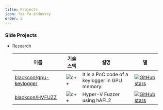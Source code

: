 ```yaml
---
title: Projects
icon: fas fa-industry
order: 5
---
```


### Side Projects
- Research

   |이름|기술스택|설명|별|
   |----|-------|----|--|
   |[blackcon/gpu-keylogger](https://github.com/blackcon/gpu-keylogger)|![c++](https://img.shields.io/badge/-C++-000000?logo=c%2B%2B&style=flat)|It is a PoC code of a keylogger in GPU memory.|[![GitHub stars](https://img.shields.io/github/stars/blackcon/gpu-keylogger?style=social&label=Star&maxAge=2592000)](https://GitHub.com/blackcon/gpu-keylogger/stargazers/)
   |[blackcon/HVFUZZ](https://github.com/blackcon/HVFUZZ)|![c++](https://img.shields.io/badge/-C++-000000?logo=c%2B%2B&style=flat)|Hyper-V Fuzzer using hAFL2|[![GitHub stars](https://img.shields.io/github/stars/blackcon/HVFUZZ?style=social&label=Star&maxAge=2592000)](https://GitHub.com/blackcon/HVFUZZ/stargazers/)